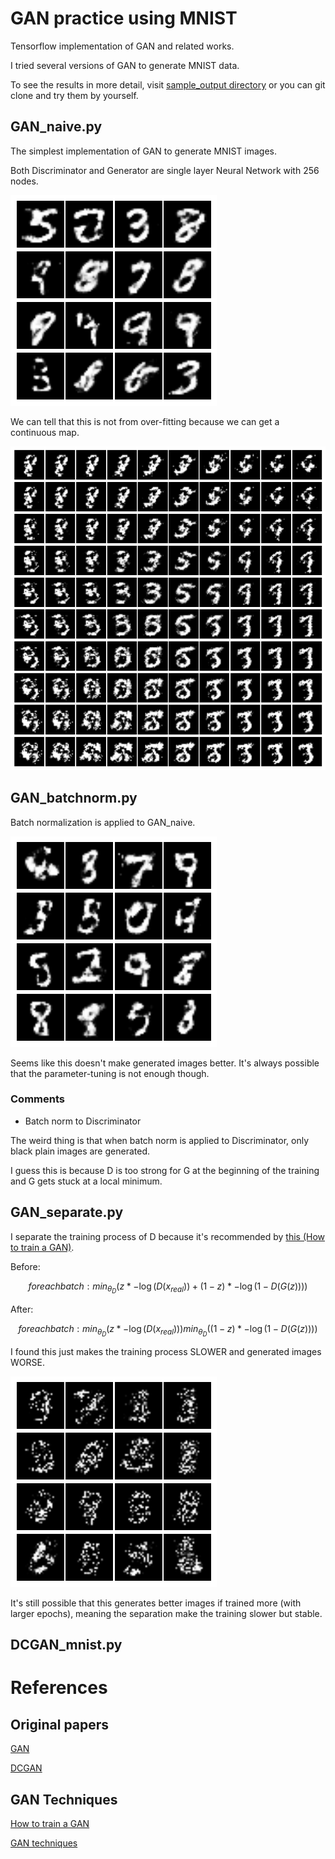 # GAN practice using MNIST

Tensorflow implementation of GAN and related works.

I tried several versions of GAN to generate MNIST data.

To see the results in more detail, visit
[sample_output directory](https://github.com/RyoMazda/SimGAN_project/tree/master/images/sample_output)
or you can git clone and try them by yourself.

## GAN_naive.py

The simplest implementation of GAN to generate MNIST images.

Both Discriminator and Generator are single layer Neural Network with 256 nodes.

![GAN_naive](/images/sample_images/GAN_naive.png)

We can tell that this is not from over-fitting because we can get a continuous map.

![GAN_naive](/images/sample_images/GAN_naive_2Dmap.png)


## GAN_batchnorm.py

Batch normalization is applied to GAN_naive.

![GAN_naive](/images/sample_images/GAN_bn.png)

Seems like this doesn't make generated images better.
It's always possible that the parameter-tuning is not enough though.


### Comments

* Batch norm to Discriminator

The weird thing is that when batch norm is applied to Discriminator, only black plain images are generated.

I guess this is because D is too strong for G at the beginning of the training and G gets stuck at a local minimum.


## GAN_separate.py

I separate the training process of D because it's recommended by
[this (How to train a GAN)](https://github.com/soumith/ganhacks).

Before:
```math
for each batch:
    min_{\theta_D} \left( z * - \log (D(x_{real})) + (1-z) * - \log (1 - D(G(z))) \right)
```

After:
```math
for each batch:
    min_{\theta_D} \left( z * - \log (D(x_{real})) \right)
    min_{\theta_D} \left( (1-z) * - \log (1 - D(G(z))) \right)
```

I found this just makes the training process SLOWER and generated images WORSE.

![GAN_naive](/images/sample_images/GAN_separate.png)

It's still possible that this generates better images if trained more (with larger epochs), meaning the separation make the training slower but stable.


## DCGAN_mnist.py




# References

## Original papers

[GAN](https://arxiv.org/abs/1406.2661)

[DCGAN](https://arxiv.org/abs/1511.06434)


## GAN Techniques

[How to train a GAN](https://github.com/soumith/ganhacks)

[GAN techniques](https://arxiv.org/abs/1606.03498)

